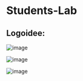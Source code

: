 # Students-Lab

## Logoidee:

![image](https://user-images.githubusercontent.com/114980500/231156869-a02a2e41-f3e1-4295-97b2-e2a9890ce224.png)

![image](https://user-images.githubusercontent.com/114980500/231161337-006e7ba4-a7f9-4f51-a3e4-246fecf69089.png)

![image](https://user-images.githubusercontent.com/114980500/231158771-0b8d03bd-d654-4b8d-9546-c17841823f12.png)

